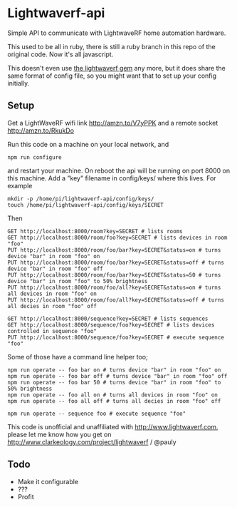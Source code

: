 # Lightwaverf-api

Simple API to communicate with LightwaveRF home automation hardware.

This used to be all in ruby, there is still a ruby branch in this repo of the original code. Now it's all javascript.

This doesn't even use [the lightwaverf gem](https://github.com/pauly/lightwaverf) any more, but it does share the same format of config file, so you might want that to set up your config initially.

## Setup

Get a LightWaveRF wifi link http://amzn.to/V7yPPK and a remote socket http://amzn.to/RkukDo

Run this code on a machine on your local network, and
```
npm run configure
```
and restart your machine. On reboot the api will be running on port 8000 on this machine. Add a "key" filename in config/keys/ where this lives. For example
```
mkdir -p /home/pi/lightwaverf-api/config/keys/
touch /home/pi/lightwaverf-api/config/keys/SECRET
```
Then
```
GET http://localhost:8000/room?key=SECRET # lists rooms
GET http://localhost:8000/room/foo?key=SECRET # lists devices in room "foo"
PUT http://localhost:8000/room/foo/bar?key=SECRET&status=on # turns device "bar" in room "foo" on
PUT http://localhost:8000/room/foo/bar?key=SECRET&status=off # turns device "bar" in room "foo" off
PUT http://localhost:8000/room/foo/bar?key=SECRET&status=50 # turns device "bar" in room "foo" to 50% brightness
PUT http://localhost:8000/room/foo/all?key=SECRET&status=on # turns all devices in room "foo" on
PUT http://localhost:8000/room/foo/all?key=SECRET&status=off # turns all decies in room "foo" off

GET http://localhost:8000/sequence?key=SECRET # lists sequences
GET http://localhost:8000/sequence/foo?key=SECRET # lists devices controlled in sequence "foo"
PUT http://localhost:8000/sequence/foo?key=SECRET # execute sequence "foo"
```
Some of those have a command line helper too;
```
npm run operate -- foo bar on # turns device "bar" in room "foo" on
npm run operate -- foo bar off # turns device "bar" in room "foo" off
npm run operate -- foo bar 50 # turns device "bar" in room "foo" to 50% brightness
npm run operate -- foo all on # turns all devices in room "foo" on
npm run operate -- foo all off # turns all decies in room "foo" off

npm run operate -- sequence foo # execute sequence "foo"
```

This code is unofficial and unaffiliated with http://www.lightwaverf.com, please let me know how you get on http://www.clarkeology.com/project/lightwaverf / @pauly

## Todo

 * Make it configurable
 * ???
 * Profit
